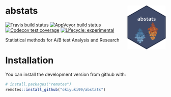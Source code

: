 
<!-- README.md is generated from README.Rmd. Please edit that file -->
abstats <a href='https://okiyuki99.github.io/abstats/'><img src='man/figures/logo.png' align="right" height="139" /></a>
========================================================================================================================

<!-- badges: start -->
[![Travis build status](https://travis-ci.org/okiyuki99/abstats.svg?branch=master)](https://travis-ci.org/okiyuki99/abstats) [![AppVeyor build status](https://ci.appveyor.com/api/projects/status/github/okiyuki99/abstats?branch=master&svg=true)](https://ci.appveyor.com/project/okiyuki99/abstats) [![Codecov test coverage](https://codecov.io/gh/okiyuki99/abstats/branch/master/graph/badge.svg)](https://codecov.io/gh/okiyuki99/abstats?branch=master) [![Lifecycle: experimental](https://img.shields.io/badge/lifecycle-experimental-orange.svg)](https://www.tidyverse.org/lifecycle/#experimental) <!-- badges: end -->

Statistical methods for A/B test Analysis and Research

Installation
============

You can install the development version from github with:

``` r
# install.packages("remotes")
remotes::install_github("okiyuki99/abstats")
```

